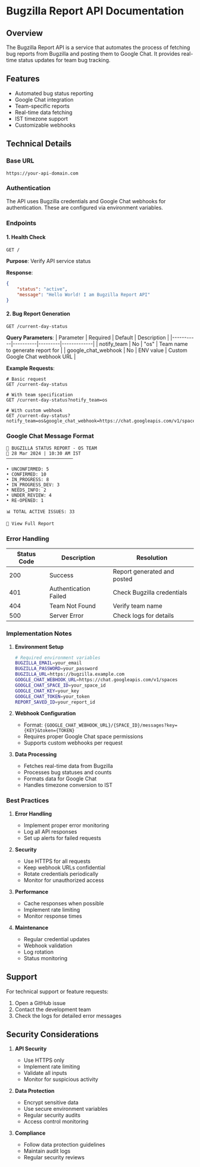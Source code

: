 # Bugzilla Report API Documentation

## Overview
The Bugzilla Report API is a service that automates the process of fetching bug reports from Bugzilla and posting them to Google Chat. It provides real-time status updates for team bug tracking.

## Features
- Automated bug status reporting
- Google Chat integration
- Team-specific reports
- Real-time data fetching
- IST timezone support
- Customizable webhooks

## Technical Details

### Base URL
```
https://your-api-domain.com
```

### Authentication
The API uses Bugzilla credentials and Google Chat webhooks for authentication. These are configured via environment variables.

### Endpoints

#### 1. Health Check
```http
GET /
```
**Purpose**: Verify API service status

**Response**:
```json
{
    "status": "active",
    "message": "Hello World! I am Bugzilla Report API"
}
```

#### 2. Bug Report Generation
```http
GET /current-day-status
```

**Query Parameters**:
| Parameter | Required | Default | Description |
|-----------|----------|---------|-------------|
| notify_team | No | "os" | Team name to generate report for |
| google_chat_webhook | No | ENV value | Custom Google Chat webhook URL |

**Example Requests**:
```http
# Basic request
GET /current-day-status

# With team specification
GET /current-day-status?notify_team=os

# With custom webhook
GET /current-day-status?notify_team=os&google_chat_webhook=https://chat.googleapis.com/v1/spaces
```

### Google Chat Message Format

```
🐞 BUGZILLA STATUS REPORT - OS TEAM
📅 28 Mar 2024 | 10:30 AM IST
─────────────────────────

• UNCONFIRMED: 5
• CONFIRMED: 10
• IN_PROGRESS: 8
• IN_PROGRESS_DEV: 3
• NEEDS_INFO: 2
• UNDER_REVIEW: 4
• RE-OPENED: 1

📊 TOTAL ACTIVE ISSUES: 33

🔗 View Full Report
```

### Error Handling

| Status Code | Description | Resolution |
|-------------|-------------|------------|
| 200 | Success | Report generated and posted |
| 401 | Authentication Failed | Check Bugzilla credentials |
| 404 | Team Not Found | Verify team name |
| 500 | Server Error | Check logs for details |

### Implementation Notes

1. **Environment Setup**
   ```bash
   # Required environment variables
   BUGZILLA_EMAIL=your_email
   BUGZILLA_PASSWORD=your_password
   BUGZILLA_URL=https://bugzilla.example.com
   GOOGLE_CHAT_WEBHOOK_URL=https://chat.googleapis.com/v1/spaces
   GOOGLE_CHAT_SPACE_ID=your_space_id
   GOOGLE_CHAT_KEY=your_key
   GOOGLE_CHAT_TOKEN=your_token
   REPORT_SAVED_ID=your_report_id
   ```

2. **Webhook Configuration**
   - Format: `{GOOGLE_CHAT_WEBHOOK_URL}/{SPACE_ID}/messages?key={KEY}&token={TOKEN}`
   - Requires proper Google Chat space permissions
   - Supports custom webhooks per request

3. **Data Processing**
   - Fetches real-time data from Bugzilla
   - Processes bug statuses and counts
   - Formats data for Google Chat
   - Handles timezone conversion to IST

### Best Practices

1. **Error Handling**
   - Implement proper error monitoring
   - Log all API responses
   - Set up alerts for failed requests

2. **Security**
   - Use HTTPS for all requests
   - Keep webhook URLs confidential
   - Rotate credentials periodically
   - Monitor for unauthorized access

3. **Performance**
   - Cache responses when possible
   - Implement rate limiting
   - Monitor response times

4. **Maintenance**
   - Regular credential updates
   - Webhook validation
   - Log rotation
   - Status monitoring

## Support

For technical support or feature requests:
1. Open a GitHub issue
2. Contact the development team
3. Check the logs for detailed error messages

## Security Considerations

1. **API Security**
   - Use HTTPS only
   - Implement rate limiting
   - Validate all inputs
   - Monitor for suspicious activity

2. **Data Protection**
   - Encrypt sensitive data
   - Use secure environment variables
   - Regular security audits
   - Access control monitoring

3. **Compliance**
   - Follow data protection guidelines
   - Maintain audit logs
   - Regular security reviews 